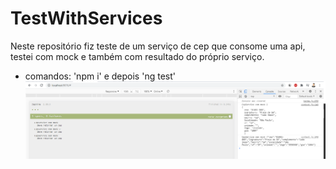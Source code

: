 # TestWithServices

Neste repositório fiz teste de um serviço de cep que consome uma api, testei com mock e também com resultado do próprio serviço.
- comandos: 'npm i' e depois 'ng test'
![Example](example1.PNG)
